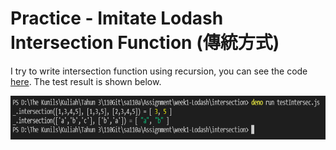 # Practice - Imitate Lodash Intersection Function (傳統方式)
I try to write intersection function using recursion, you can see the code [here](https://github.com/NubletZ/sa110a/blob/master/Assignment/week1-Lodash/intersection/lodashIntersec.js). 
The test result is shown below.

<img src="result.PNG" alt="result" title="result" height="70"><br>